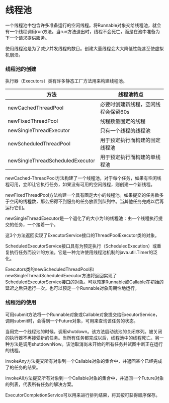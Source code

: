 # 线程池

一个线程池中包含许多准备运行的空闲线程。将Runnable对象交给线程池，就会有一个线程调用run方法。当run方法退出时，线程不会死亡，而是在池中准备为下一个请求提供服务。

使用线程池是为了减少并发线程的数目。创建大量线程会大大降低性能甚至使虚拟机崩溃。

### 线程池的创建

执行器（Executors）类有许多静态工厂方法用来构建线程池。

| 方法                             | 线程池特点                          |
| -------------------------------- | ----------------------------------- |
| newCachedThreadPool              | 必要时创建新线程，空闲线程会保留60s |
| newFixedThreadPool               | 线程数量固定的线程                  |
| newSingleThreadExecutor          | 只有一个线程的线程池                |
| newScheduledThreadPool           | 用于预定执行而构建的固定线程池      |
| newSingleThreadScheduledExecutor | 用于预定执行而构建的单线程池        |

newCached-ThreadPool方法构建了一个线程池，对于每个任务，如果有空闲线程可用，立即让它执行任务，如果没有可用的空闲线程，则创建一个新线程。

newFixedThreadPool方法构建一个具有固定大小的线程池。如果提交的任务数多于空闲的线程数，那么把得不到服务的任务放置到队列中。当其他任务完成以后再运行它们。

newSingleThreadExecutor是一个退化了的大小为1的线程池：由一个线程执行提交的任务，一个接着一个。

这3个方法返回实现了ExecutorService接口的ThreadPoolExecutor类的对象。

ScheduledExecutorService接口具有为预定执行（ScheduledExecution）或重复执行任务而设计的方法。它是一种允许使用线程池机制的java.util.Timer的泛化。

Executors类的newScheduledThreadPool和newSingleThreadScheduledExecutor方法将返回实现了ScheduledExecutorService接口的对象。可以预定Runnable或Callable在初始的延迟之后只运行一次。也可以预定一个Runnable对象周期性地运行。

### 线程池的使用

可用submit方法将一个Runnable对象或Callable对象提交给ExecutorService，调用submit时，会得到一个Future对象，可用来查询该任务的状态。

当用完一个线程池的时候，调用shutdown。该方法启动该池的关闭序列。被关闭的执行器不再接受新的任务。当所有任务都完成以后，线程池中的线程死亡。另一种方法是调用shutdownNow。该池取消尚未开始的所有任务并试图中断正在运行的线程。

invokeAny方法提交所有对象到一个Callable对象的集合中，并返回某个已经完成了的任务的结果。

invokeAll方法提交所有对象到一个Callable对象的集合中，并返回一个Future对象的列表，代表所有任务的解决方案。

ExecutorCompletionService可以用来进行排列结果，将其按可获得顺序保存。